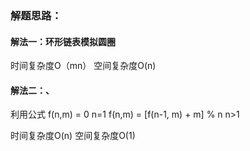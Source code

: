 ### 解题思路：
#### 解法一：环形链表模拟圆圈

时间复杂度O（mn）
空间复杂度O(n)

#### 解法二：、
利用公式
f(n,m) = 0	n=1
f(n,m) = [f(n-1, m) + m] % n         n>1

时间复杂度O(n)
空间复杂度O(1)